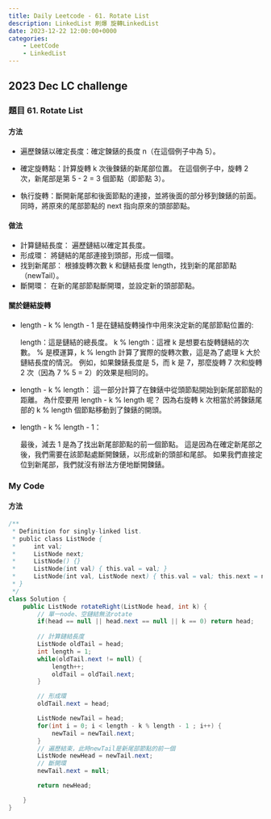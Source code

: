 ```yaml
---
title: Daily Leetcode - 61. Rotate List
description: LinkedList 刷爆 旋轉LinkedList
date: 2023-12-22 12:00:00+0000
categories:
    - LeetCode
    - LinkedList
---
```


##  2023 Dec LC challenge


### 題目 61. Rotate List

#### 方法

* 遍歷鍊錶以確定長度：確定鍊錶的長度 n（在這個例子中為 5）。

* 確定旋轉點：計算旋轉 k 次後鍊錶的新尾部位置。 在這個例子中，旋轉 2 次，新尾部是第 5 - 2 = 3 個節點（即節點 3）。

* 執行旋轉：斷開新尾部和後面節點的連接，並將後面的部分移到鍊錶的前面。 同時，將原來的尾部節點的 next 指向原來的頭部節點。

#### 做法

* 計算鏈結長度：
  遍歷鏈結以確定其長度。
* 形成環：
  將鏈結的尾部連接到頭部，形成一個環。
* 找到新尾部：
  根據旋轉次數 k 和鏈結長度 length，找到新的尾部節點（newTail）。
* 斷開環：
  在新的尾部節點斷開環，並設定新的頭部節點。

#### 關於鏈結旋轉

* length - k % length - 1 是在鏈結旋轉操作中用來決定新的尾部節點位置的:

  length：這是鏈結的總長度。
  k % length：這裡 k 是想要右旋轉鏈結的次數。
  % 是模運算，k % length 計算了實際的旋轉次數，這是為了處理 k 大於鏈結長度的情況。 例如，如果鍊錶長度是 5，而 k 是 7，那麼旋轉 7 次和旋轉 2 次（因為 7 % 5 = 2）的效果是相同的。

* length - k % length：
  這一部分計算了在鍊錶中從頭節點開始到新尾部節點的距離。 為什麼要用 length - k % length 呢？ 因為右旋轉 k 次相當於將鍊錶尾部的 k % length 個節點移動到了鍊錶的開頭。

* length - k % length - 1：

  最後，減去 1 是為了找出新尾部節點的前一個節點。 這是因為在確定新尾部之後，我們需要在該節點處斷開鍊錶，以形成新的頭部和尾部。 如果我們直接定位到新尾部，我們就沒有辦法方便地斷開鍊錶。

### My Code

#### 方法

```java
/**
 * Definition for singly-linked list.
 * public class ListNode {
 *     int val;
 *     ListNode next;
 *     ListNode() {}
 *     ListNode(int val) { this.val = val; }
 *     ListNode(int val, ListNode next) { this.val = val; this.next = next; }
 * }
 */
class Solution {
    public ListNode rotateRight(ListNode head, int k) {
        // 單一node、空鏈結無法rotate
        if(head == null || head.next == null || k == 0) return head;
        
        // 計算鏈結長度
        ListNode oldTail = head;
        int length = 1;
        while(oldTail.next != null) {
            length++;
            oldTail = oldTail.next;
        }

        // 形成環
        oldTail.next = head;

        ListNode newTail = head;
        for(int i = 0; i < length - k % length - 1 ; i++) {
            newTail = newTail.next;
        }
        // 遍歷結束，此時newTail是新尾部節點的前一個
        ListNode newHead = newTail.next;
        // 斷開環
        newTail.next = null;

        return newHead;

    }
}
```